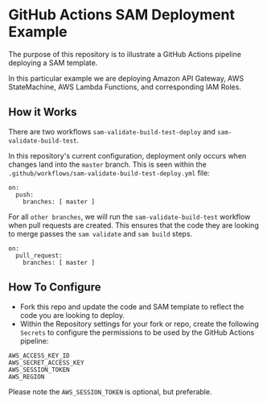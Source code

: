 # GitHub Actions SAM Deployment Example
The purpose of this repository is to illustrate a GitHub Actions pipeline deploying a SAM template.

In this particular example we are deploying Amazon API Gateway, AWS StateMachine, AWS Lambda Functions, and corresponding IAM Roles.

## How it Works

There are two workflows `sam-validate-build-test-deploy` and `sam-validate-build-test`.

In this repository's current configuration, deployment only occurs when changes land into the `master` branch. This is seen within the `.github/workflows/sam-validate-build-test-deploy.yml` file:
```
on:
  push:
    branches: [ master ]
```

For all `other branches`, we will run the `sam-validate-build-test` workflow when pull requests are created. This ensures that the code they are looking to merge passes the `sam validate` and `sam build` steps.
```
on:
  pull_request:
    branches: [ master ]
```

## How To Configure
* Fork this repo and update the code and SAM template to reflect the code you are looking to deploy.
* Within the Repository settings for your fork or repo, create the following `Secrets` to configure the permissions to be used by the GitHub Actions pipeline:
```
AWS_ACCESS_KEY_ID
AWS_SECRET_ACCESS_KEY
AWS_SESSION_TOKEN
AWS_REGION
```

Please note the `AWS_SESSION_TOKEN` is optional, but preferable.